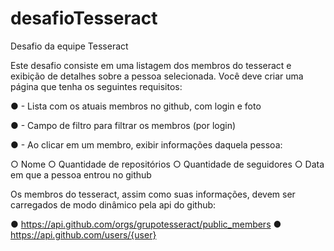 # desafioTesseract
Desafio da equipe Tesseract 

Este desafio consiste em uma listagem dos membros do tesseract e exibição de detalhes
sobre a pessoa selecionada.
Você deve criar uma página que tenha os seguintes requisitos:

● - Lista com os atuais membros no github, com login e foto

● - Campo de filtro para filtrar os membros (por login)

● - Ao clicar em um membro, exibir informações daquela pessoa:

  ○ Nome
  ○ Quantidade de repositórios
  ○ Quantidade de seguidores
  ○ Data em que a pessoa entrou no github

Os membros do tesseract, assim como suas informações, devem ser carregados de modo
dinâmico pela api do github:

● https://api.github.com/orgs/grupotesseract/public_members
● https://api.github.com/users/{user}
